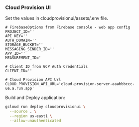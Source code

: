 ### Cloud Provision UI

Set the values in cloudprovisionui/assets/.env file.
```
# FirebaseOptions from Firebase console - web app config
PROJECT_ID=''
API_KEY=''
AUTH_DOMAIN=''
STORAGE_BUCKET=''
MESSAGING_SENDER_ID=''
APP_ID=''
MEASUREMENT_ID='

# Client ID from GCP Auth Credentials
CLIENT_ID=''

# Cloud Provision API Url
CLOUD_PROVISION_API_URL='cloud-provision-server-aaabbbccc-ue.a.run.app'
```

Build and Deploy application:

```bash
gcloud run deploy cloudprovisionui \
  --source . \
  --region us-east1 \
  --allow-unauthenticated
```

